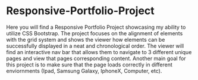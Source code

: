 # Responsive-Portfolio-Project

<!-- Beging text -->

Here you will find a Responsive Portfolio Project showcasing my ability to utilize CSS Bootstrap. 
The project focuses on the alignment of elements with the grid system and shows the viewer how elements can be successfully displayed in a neat and chronological order.
The viewer will find an interactive nav bar that allows them to navigate to 3 different unique pages and view that pages corresponding content.
Another main goal for this project is to make sure that the page loads correctly in different enviornments (Ipad, Samsung Galaxy, IphoneX, Computer, etc).


  